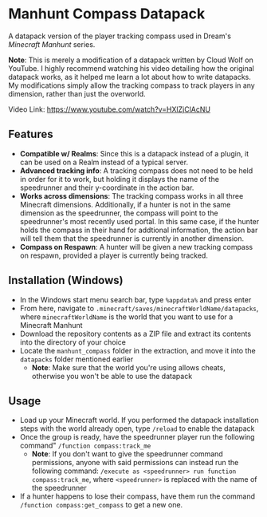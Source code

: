# Manhunt Compass Datapack
A datapack version of the player tracking compass used in Dream's *Minecraft Manhunt* series.

**Note**: This is merely a modification of a datapack written by Cloud Wolf on YouTube. I highly recommend watching his video detailing how the original datapack works, as it helped me learn a lot about how to write datapacks. My modifications simply allow the tracking compass to track players in any dimension, rather than just the overworld.

Video Link: https://www.youtube.com/watch?v=HXlZjClAcNU

## Features
- **Compatible w/ Realms**: Since this is a datapack instead of a plugin, it can be used on a Realm instead of a typical server.
- **Advanced tracking info**: A tracking compass does not need to be held in order for it to work, but holding it displays the name of the speedrunner and their y-coordinate in the action bar.
- **Works across dimensions**: The tracking compass works in all three Minecraft dimensions. Additionally, if a hunter is not in the same dimension as the speedrunner, the compass will point to the speedrunner's most recently used portal. In this same case, if the hunter holds the compass in their hand for addtional information, the action bar will tell them that the speedrunner is currently in another dimension.
- **Compass on Respawn**: A hunter will be given a new tracking compass on respawn, provided a player is currently being tracked.

## Installation (Windows)
- In the Windows start menu search bar, type `%appdata%` and press enter
- From here, navigate to `.minecraft/saves/minecraftWorldName/datapacks`, where `minecraftWorldName` is the world that you want to use for a Minecraft Manhunt
- Download the repository contents as a ZIP file and extract its contents into the directory of your choice
- Locate the `manhunt_compass` folder in the extraction, and move it into the `datapacks` folder mentioned earlier
  - **Note**: Make sure that the world you're using allows cheats, otherwise you won't be able to use the datapack

## Usage
- Load up your Minecraft world. If you performed the datapack installation steps with the world already open, type `/reload` to enable the datapack
- Once the group is ready, have the speedrunner player run the following command" `/function compass:track_me`
  - **Note**: If you don't want to give the speedrunner command permissions, anyone with said permissions can instead run the following command: `/execute as <speedrunner> run function compass:track_me`, where `<speedrunner>` is replaced with the name of the speedrunner
- If a hunter happens to lose their compass, have them run the command `/function compass:get_compass` to get a new one.
